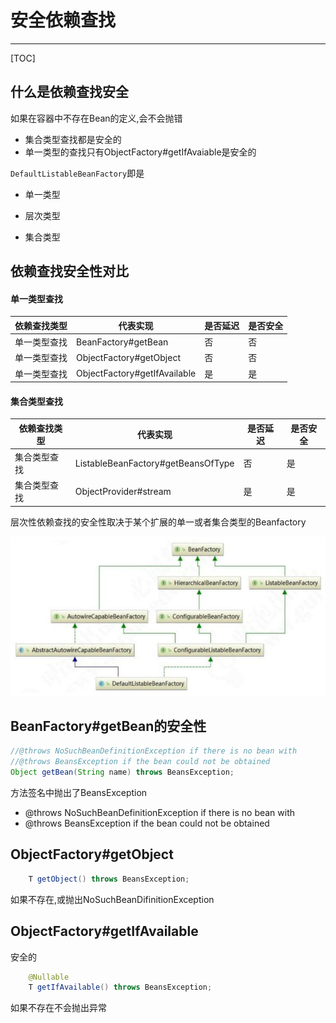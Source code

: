 # 安全依赖查找

---

[TOC]

## 什么是依赖查找安全

如果在容器中不存在Bean的定义,会不会抛错

- 集合类型查找都是安全的 
- 单一类型的查找只有ObjectFactory#getIfAvaiable是安全的

`DefaultListableBeanFactory`即是

- 单一类型

- 层次类型
- 集合类型

## 依赖查找安全性对比

#### 单一类型查找

| 依赖查找类型 | 代表实现                     | 是否延迟 | 是否安全 |
| ------------ | ---------------------------- | -------- | -------- |
| 单一类型查找 | BeanFactory#getBean          | 否       | 否       |
| 单一类型查找 | ObjectFactory#getObject      | 否       | 否       |
| 单一类型查找 | ObjectFactory#getIfAvailable | 是       | 是       |

#### 集合类型查找

| 依赖查找类型 | 代表实现                           | 是否延迟 | 是否安全 |
| ------------ | ---------------------------------- | -------- | -------- |
| 集合类型查找 | ListableBeanFactory#getBeansOfType | 否       | 是       |
| 集合类型查找 | ObjectProvider#stream              | 是       | 是       |

层次性依赖查找的安全性取决于某个扩展的单一或者集合类型的Beanfactory

![image-20200917212321381](../../assets/image-20200917212321381.png)

## BeanFactory#getBean的安全性

```java
//@throws NoSuchBeanDefinitionException if there is no bean with 
//@throws BeansException if the bean could not be obtained
Object getBean(String name) throws BeansException;
```

方法签名中抛出了BeansException

- @throws NoSuchBeanDefinitionException if there is no bean with 
- @throws BeansException if the bean could not be obtained

## ObjectFactory#getObject

```java
	T getObject() throws BeansException;
```

如果不存在,或抛出NoSuchBeanDifinitionException

## ObjectFactory#getIfAvailable

安全的

```java
	@Nullable
	T getIfAvailable() throws BeansException;
```

如果不存在不会抛出异常